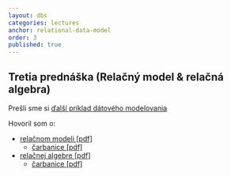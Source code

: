 ```yaml
---
layout: dbs
categories: lectures
anchor: relational-data-model
order: 3
published: true
---
```

## Tretia prednáška (Relačný model & relačná algebra)

Prešli sme si [ďalší príklad dátového modelovania](/lectures/files/03_01_DM_Practice.pdf)

Hovoril som o:

* [relačnom modeli [pdf]](/lectures/files/03_02_RelationalModel.pdf)
  * [čarbanice [pdf]](/lectures/files/03_relational_model_scrawls.pdf)
* [relačnej algebre [pdf]](/lectures/files/03_03_RelationalAlgebra.pdf)
  * [čarbanice [pdf]](/lectures/files/03_relational_model_scrawls.pdf)
